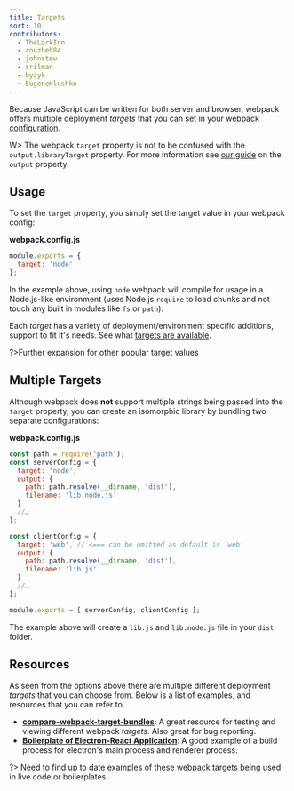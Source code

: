 ```yaml
---
title: Targets
sort: 10
contributors:
  - TheLarkInn
  - rouzbeh84
  - johnstew
  - srilman
  - byzyk
  - EugeneHlushko
---
```


Because JavaScript can be written for both server and browser, webpack offers multiple deployment _targets_ that you can set in your webpack [configuration](/configuration).

W> The webpack `target` property is not to be confused with the `output.libraryTarget` property. For more information see [our guide](/concepts/output/) on the `output` property.

## Usage

To set the `target` property, you simply set the target value in your webpack config:

**webpack.config.js**

```javascript
module.exports = {
  target: 'node'
};
```

In the example above, using `node` webpack will compile for usage in a Node.js-like environment (uses Node.js `require` to load chunks and not touch any built in modules like `fs` or `path`).

Each _target_ has a variety of deployment/environment specific additions, support to fit it's needs. See what [targets are available](/configuration/target/).

?>Further expansion for other popular target values

## Multiple Targets

Although webpack does **not** support multiple strings being passed into the `target` property, you can create an isomorphic library by bundling two separate configurations:

**webpack.config.js**

```javascript
const path = require('path');
const serverConfig = {
  target: 'node',
  output: {
    path: path.resolve(__dirname, 'dist'),
    filename: 'lib.node.js'
  }
  //…
};

const clientConfig = {
  target: 'web', // <=== can be omitted as default is 'web'
  output: {
    path: path.resolve(__dirname, 'dist'),
    filename: 'lib.js'
  }
  //…
};

module.exports = [ serverConfig, clientConfig ];
```

The example above will create a `lib.js` and `lib.node.js` file in your `dist` folder.

## Resources

As seen from the options above there are multiple different deployment _targets_ that you can choose from. Below is a list of examples, and resources that you can refer to.

-  **[compare-webpack-target-bundles](https://github.com/TheLarkInn/compare-webpack-target-bundles)**: A great resource for testing and viewing different webpack _targets_. Also great for bug reporting.
- **[Boilerplate of Electron-React Application](https://github.com/chentsulin/electron-react-boilerplate)**: A good example of a build process for electron's main process and renderer process.

?> Need to find up to date examples of these webpack targets being used in live code or boilerplates.
